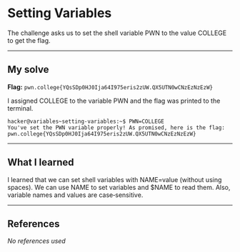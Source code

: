 # Setting Variables
The challenge asks us to set the shell variable PWN to the value COLLEGE to get the flag.
***

## My solve
**Flag:** `pwn.college{YQsSDp0HJ0Ija64I975eris2zUW.QX5UTN0wCNzEzNzEzW}`

I assigned COLLEGE to the variable PWN and the flag was printed to the terminal.
```
hacker@variables~setting-variables:~$ PWN=COLLEGE
You've set the PWN variable properly! As promised, here is the flag:
pwn.college{YQsSDp0HJ0Ija64I975eris2zUW.QX5UTN0wCNzEzNzEzW}
```

***

## What I learned
I learned that we can set shell variables with NAME=value (without using spaces). We can use NAME to set variables and $NAME to read them. Also, variable names and values are case‑sensitive.

***

## References 
*No references used*